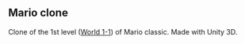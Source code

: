 ## Mario clone

Clone of the 1st level ([World 1-1](https://en.wikipedia.org/wiki/World_1-1)) of Mario classic. Made with Unity 3D.

